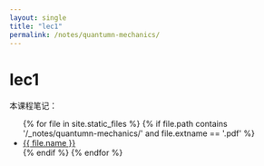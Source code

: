 ```yaml
---
layout: single
title: "lec1"
permalink: /notes/quantumn-mechanics/
---
```


# lec1

本课程笔记：

<ul>
  {% for file in site.static_files %}
    {% if file.path contains '/_notes/quantumn-mechanics/' and file.extname == '.pdf' %}
      <li><a href="{{ file.path | relative_url }}">{{ file.name }}</a></li>
    {% endif %}
  {% endfor %}
</ul>


